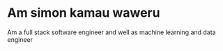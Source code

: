 # Am simon kamau waweru
Am a full stack software engineer and well as machine learning and data engineer
